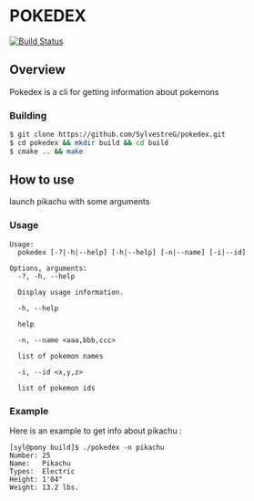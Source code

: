 POKEDEX
===

[![Build Status](https://travis-ci.org/SylvestreG/pokedex.png)](https://travis-ci.org/SylvestreG/pokedex)

## Overview

Pokedex is a cli for getting information about pokemons

### Building

```bash
$ git clone https://github.com/SylvestreG/pokedex.git
$ cd pokedex && mkdir build && cd build
$ cmake .. && make
```

## How to use

launch pikachu with some arguments

### Usage
```
Usage:
  pokedex [-?|-h|--help] [-h|--help] [-n|--name] [-i|--id]

Options, arguments:
  -?, -h, --help

  Display usage information.

  -h, --help

  help

  -n, --name <aaa,bbb,ccc>

  list of pokemon names

  -i, --id <x,y,z>

  list of pokemon ids
```

### Example

Here is an example to get info about pikachu :
```
[syl@pony build]$ ./pokedex -n pikachu
Number: 25
Name:   Pikachu
Types:  Electric
Height: 1'04"
Weight: 13.2 lbs.
```

